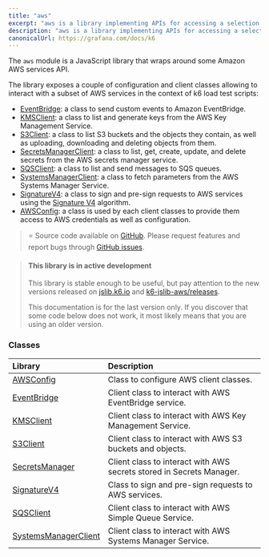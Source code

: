 ```yaml
---
title: "aws"
excerpt: "aws is a library implementing APIs for accessing a selection of AWS services"
description: "aws is a library implementing APIs for accessing a selection of AWS servicese"
canonicalUrl: https://grafana.com/docs/k6
---
```


The `aws` module is a JavaScript library that wraps around some Amazon AWS services API.

The library exposes a couple of configuration and client classes allowing to interact with a subset of AWS services in the context of k6 load test scripts:
- [EventBridge](/javascript-api/jslib/aws/eventbridgeclient): a class to send custom events to Amazon EventBridge.
- [KMSClient](/javascript-api/jslib/aws/kmsclient): a class to list and generate keys from the AWS Key Management Service.
- [S3Client](/javascript-api/jslib/aws/s3client): a class to list S3 buckets and the objects they contain, as well as uploading, downloading and deleting objects from them.
- [SecretsManagerClient](/javascript-api/jslib/aws/secretsmanagerclient): a class to list, get, create, update, and delete secrets from the AWS secrets manager service.
- [SQSClient](/javascript-api/jslib/aws/sqsclient): a class to list and send messages to SQS queues.
- [SystemsManagerClient](/javascript-api/jslib/aws/systemsmanagerclient): a class to fetch parameters from the AWS Systems Manager Service.
- [SignatureV4](/javascript-api/jslib/aws/signaturev4): a class to sign and pre-sign requests to AWS services using the [Signature V4](https://docs.aws.amazon.com/general/latest/gr/signature-version-4.html) algorithm.
- [AWSConfig](/javascript-api/jslib/aws/awsconfig/): a class is used by each client classes to provide them access to AWS credentials as well as configuration.

> ⭐️ Source code available on [GitHub](https://github.com/grafana/k6-jslib-aws).
> Please request features and report bugs through [GitHub issues](https://github.com/grafana/k6-jslib-aws/issues).


<Blockquote mod='info'>

#### This library is in active development

This library is stable enough to be useful, but pay attention to the new versions released on [jslib.k6.io](https://jslib.k6.io) and [k6-jslib-aws/releases](https://github.com/grafana/k6-jslib-aws/releases).

This documentation is for the last version only. If you discover that some code below does not work, it most likely means that you are using an older version.

</Blockquote>

### Classes

| Library                                                                | Description                                                          |
| :--------------------------------------------------------------------- | :------------------------------------------------------------------- |
| [AWSConfig](/javascript-api/jslib/aws/awsconfig)                       | Class to configure AWS client classes.                               |
| [EventBridge](/javascript-api/jslib/aws/eventbridgeclient) | Client class to interact with AWS EventBridge service. |
| [KMSClient](/javascript-api/jslib/aws/kmsclient)                       | Client class to interact with AWS Key Management Service.            |
| [S3Client](/javascript-api/jslib/aws/s3client)                         | Client class to interact with AWS S3 buckets and objects.            |
| [SecretsManager](/javascript-api/jslib/aws/secretsmanagerclient)       | Client class to interact with AWS secrets stored in Secrets Manager. |
| [SignatureV4](/javascript-api/jslib/aws/signaturev4) | Class to sign and pre-sign requests to AWS services. |
| [SQSClient](/javascript-api/jslib/aws/sqsclient)                       | Client class to interact with AWS Simple Queue Service.              |
| [SystemsManagerClient](/javascript-api/jslib/aws/systemsmanagerclient) | Client class to interact with AWS Systems Manager Service.           |